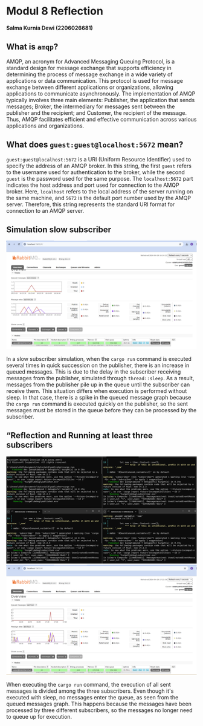 # Modul 8 Reflection
**Salma Kurnia Dewi (2206026681)**

## What is `amqp`?
   AMQP, an acronym for Advanced Messaging Queuing Protocol, is a standard design for message exchange that supports efficiency in determining the process of message exchange in a wide variety of applications or data communication. 
   This protocol is used for message exchange between different applications or organizations, allowing applications to communicate asynchronously.
   The implementation of AMQP typically involves three main elements: Publisher, the application that sends messages; Broker, the intermediary for messages sent between the publisher and the recipient; and Customer, the recipient of the message. 
   Thus, AMQP facilitates efficient and effective communication across various applications and organizations.

## What does `guest:guest@localhost:5672` mean?
   `guest:guest@localhost:5672` is a URI (Uniform Resource Identifier) used to specify the address of an AMQP broker.
    In this string, the first `guest` refers to the username used for authentication to the broker, while the second `guest` is the password used for the same purpose. 
    The `localhost:5672` part indicates the host address and port used for connection to the AMQP broker.
    Here, `localhost` refers to the local address of the server running on the same machine, and `5672` is the default port number used by the AMQP server. Therefore, this string represents the standard URI format for connection to an AMQP server.

## Simulation slow subscriber
<img src ="img/spikes.png">

   In a slow subscriber simulation, when the `cargo run` command is executed several times in quick succession on the publisher, there is an increase in queued messages.
   This is due to the delay in the subscriber receiving messages from the publisher, simulated through  `thread::sleep`. As a result, messages from the publisher pile up in the queue until the subscriber can receive them.
   This situation differs when execution is performed without sleep. In that case, there is a spike in the queued message graph because the `cargo run` command is executed quickly on the publisher, so the sent messages must be stored in the queue before they can be processed by the subscriber.

## “Reflection and Running at least three subscribers
<img src = "img/Untitled.png">
<img src = "img/Screenshot 2024-04-24 172244.png">

   When executing the `cargo run` command, the execution of all sent messages is divided among the three subscribers. Even though it's executed with sleep, no messages enter the queue, as seen from the queued messages graph. This happens because the messages have been processed by three different subscribers, so the messages no longer need to queue up for execution.